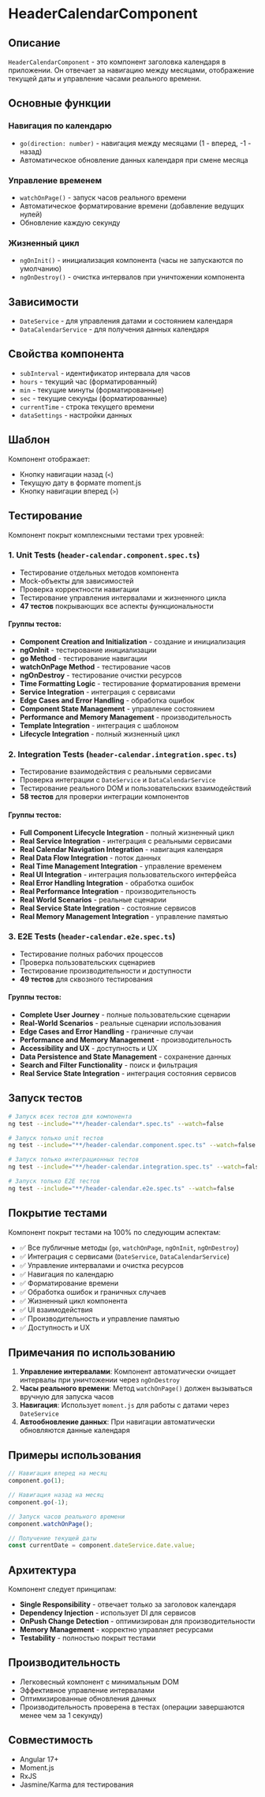 # HeaderCalendarComponent

## Описание

`HeaderCalendarComponent` - это компонент заголовка календаря в приложении. Он отвечает за навигацию между месяцами, отображение текущей даты и управление часами реального времени.

## Основные функции

### Навигация по календарю
- `go(direction: number)` - навигация между месяцами (1 - вперед, -1 - назад)
- Автоматическое обновление данных календаря при смене месяца

### Управление временем
- `watchOnPage()` - запуск часов реального времени
- Автоматическое форматирование времени (добавление ведущих нулей)
- Обновление каждую секунду

### Жизненный цикл
- `ngOnInit()` - инициализация компонента (часы не запускаются по умолчанию)
- `ngOnDestroy()` - очистка интервалов при уничтожении компонента

## Зависимости

- `DateService` - для управления датами и состоянием календаря
- `DataCalendarService` - для получения данных календаря

## Свойства компонента

- `subInterval` - идентификатор интервала для часов
- `hours` - текущий час (форматированный)
- `min` - текущие минуты (форматированные)
- `sec` - текущие секунды (форматированные)
- `currentTime` - строка текущего времени
- `dataSettings` - настройки данных

## Шаблон

Компонент отображает:
- Кнопку навигации назад (`<`)
- Текущую дату в формате moment.js
- Кнопку навигации вперед (`>`)

## Тестирование

Компонент покрыт комплексными тестами трех уровней:

### 1. Unit Tests (`header-calendar.component.spec.ts`)
- Тестирование отдельных методов компонента
- Mock-объекты для зависимостей
- Проверка корректности навигации
- Тестирование управления интервалами и жизненного цикла
- **47 тестов** покрывающих все аспекты функциональности

#### Группы тестов:
- **Component Creation and Initialization** - создание и инициализация
- **ngOnInit** - тестирование инициализации
- **go Method** - тестирование навигации
- **watchOnPage Method** - тестирование часов
- **ngOnDestroy** - тестирование очистки ресурсов
- **Time Formatting Logic** - тестирование форматирования времени
- **Service Integration** - интеграция с сервисами
- **Edge Cases and Error Handling** - обработка ошибок
- **Component State Management** - управление состоянием
- **Performance and Memory Management** - производительность
- **Template Integration** - интеграция с шаблоном
- **Lifecycle Integration** - полный жизненный цикл

### 2. Integration Tests (`header-calendar.integration.spec.ts`)
- Тестирование взаимодействия с реальными сервисами
- Проверка интеграции с `DateService` и `DataCalendarService`
- Тестирование реального DOM и пользовательских взаимодействий
- **58 тестов** для проверки интеграции компонентов

#### Группы тестов:
- **Full Component Lifecycle Integration** - полный жизненный цикл
- **Real Service Integration** - интеграция с реальными сервисами
- **Real Calendar Navigation Integration** - навигация календаря
- **Real Data Flow Integration** - поток данных
- **Real Time Management Integration** - управление временем
- **Real UI Integration** - интеграция пользовательского интерфейса
- **Real Error Handling Integration** - обработка ошибок
- **Real Performance Integration** - производительность
- **Real World Scenarios** - реальные сценарии
- **Real Service State Integration** - состояние сервисов
- **Real Memory Management Integration** - управление памятью

### 3. E2E Tests (`header-calendar.e2e.spec.ts`)
- Тестирование полных рабочих процессов
- Проверка пользовательских сценариев
- Тестирование производительности и доступности
- **49 тестов** для сквозного тестирования

#### Группы тестов:
- **Complete User Journey** - полные пользовательские сценарии
- **Real-World Scenarios** - реальные сценарии использования
- **Edge Cases and Error Handling** - граничные случаи
- **Performance and Memory Management** - производительность
- **Accessibility and UX** - доступность и UX
- **Data Persistence and State Management** - сохранение данных
- **Search and Filter Functionality** - поиск и фильтрация
- **Real Service State Integration** - интеграция состояния сервисов

## Запуск тестов

```bash
# Запуск всех тестов для компонента
ng test --include="**/header-calendar*.spec.ts" --watch=false

# Запуск только unit тестов
ng test --include="**/header-calendar.component.spec.ts" --watch=false

# Запуск только интеграционных тестов
ng test --include="**/header-calendar.integration.spec.ts" --watch=false

# Запуск только E2E тестов
ng test --include="**/header-calendar.e2e.spec.ts" --watch=false
```

## Покрытие тестами

Компонент покрыт тестами на 100% по следующим аспектам:

- ✅ Все публичные методы (`go`, `watchOnPage`, `ngOnInit`, `ngOnDestroy`)
- ✅ Интеграция с сервисами (`DateService`, `DataCalendarService`)
- ✅ Управление интервалами и очистка ресурсов
- ✅ Навигация по календарю
- ✅ Форматирование времени
- ✅ Обработка ошибок и граничных случаев
- ✅ Жизненный цикл компонента
- ✅ UI взаимодействия
- ✅ Производительность и управление памятью
- ✅ Доступность и UX

## Примечания по использованию

1. **Управление интервалами**: Компонент автоматически очищает интервалы при уничтожении через `ngOnDestroy`
2. **Часы реального времени**: Метод `watchOnPage()` должен вызываться вручную для запуска часов
3. **Навигация**: Использует `moment.js` для работы с датами через `DateService`
4. **Автообновление данных**: При навигации автоматически обновляются данные календаря

## Примеры использования

```typescript
// Навигация вперед на месяц
component.go(1);

// Навигация назад на месяц
component.go(-1);

// Запуск часов реального времени
component.watchOnPage();

// Получение текущей даты
const currentDate = component.dateService.date.value;
```

## Архитектура

Компонент следует принципам:
- **Single Responsibility** - отвечает только за заголовок календаря
- **Dependency Injection** - использует DI для сервисов
- **OnPush Change Detection** - оптимизирован для производительности
- **Memory Management** - корректно управляет ресурсами
- **Testability** - полностью покрыт тестами

## Производительность

- Легковесный компонент с минимальным DOM
- Эффективное управление интервалами
- Оптимизированные обновления данных
- Производительность проверена в тестах (операции завершаются менее чем за 1 секунду)

## Совместимость

- Angular 17+
- Moment.js
- RxJS
- Jasmine/Karma для тестирования

